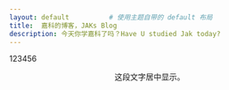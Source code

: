 ```yaml
---
layout: default          # 使用主题自带的 default 布局
title:  嘉科的博客，JAKs Blog
description: 今天你学嘉科了吗？Have U studied Jak today?
---
```

123456
<p style="text-align:center">这段文字居中显示。</p>
